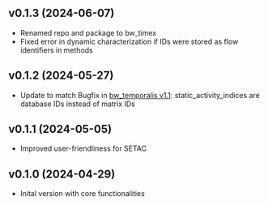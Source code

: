 ## v0.1.3 (2024-06-07)
* Renamed repo and package to bw_timex
* Fixed error in dynamic characterization if IDs were stored as flow identifiers in methods

## v0.1.2 (2024-05-27)
* Update to match Bugfix in [bw_temporalis v1.1](https://github.com/brightway-lca/bw_temporalis/commit/5ec8c850f325f6b5aa88cd2357bb56401304ddda): static_activity_indices are database IDs instead of matrix IDs

## v0.1.1 (2024-05-05)
* Improved user-friendliness for SETAC

## v0.1.0 (2024-04-29)
* Inital version with core functionalities

